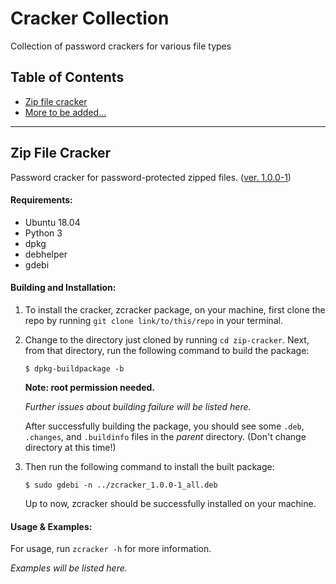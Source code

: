 # Cracker Collection
Collection of password crackers for various file types

## Table of Contents

* [Zip file cracker](#zip-file-cracker)
* [More to be added...](#table-of-contents)

---

## Zip File Cracker

Password cracker for password-protected zipped files. ([ver. 1.0.0-1](#zip-file-cracker))

#### Requirements:

* Ubuntu 18.04
* Python 3
* dpkg
* debhelper
* gdebi

#### Building and Installation:

1. To install the cracker, zcracker package, on your machine, first clone the repo by running `git clone link/to/this/repo` in your terminal.

2. Change to the directory just cloned by running `cd zip-cracker`. Next, from that directory, run the following command to build the package:

    `$ dpkg-buildpackage -b`

    **Note: root permission needed.**

    *Further issues about building failure will be listed here.*

    After successfully building the package, you should see some `.deb`, `.changes`, and `.buildinfo` files in the *parent* directory. (Don't change directory at this time!)

3. Then run the following command to install the built package:

    `$ sudo gdebi -n ../zcracker_1.0.0-1_all.deb`
    
    Up to now, zcracker should be successfully installed on your machine.

#### Usage & Examples:

For usage, run `zcracker -h` for more information.

*Examples will be listed here.*

